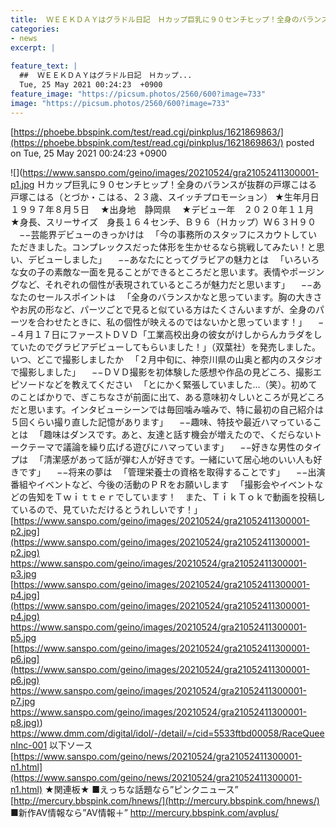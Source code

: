 ```yaml
---
title:  ＷＥＥＫＤＡＹはグラドル日記　Ｈカップ巨乳に９０センチヒップ！全身のバランスが抜群『戸塚こはる』 	
categories:
- news
excerpt: |
  
feature_text: |
  ##  ＷＥＥＫＤＡＹはグラドル日記　Ｈカップ...
  Tue, 25 May 2021 00:24:23  +0900
feature_image: "https://picsum.photos/2560/600?image=733"
image: "https://picsum.photos/2560/600?image=733"
---
```


[https://phoebe.bbspink.com/test/read.cgi/pinkplus/1621869863/](https://phoebe.bbspink.com/test/read.cgi/pinkplus/1621869863/)
posted on Tue, 25 May 2021 00:24:23  +0900

<!--more-->

![](https://www.sanspo.com/geino/images/20210524/gra21052411300001-p1.jpg Ｈカップ巨乳に９０センチヒップ！全身のバランスが抜群の戸塚こはる 戸塚こはる（とづか・こはる、２３歳、スイッチプロモーション） ★生年月日　１９９７年８月５日　 ★出身地　静岡県　 ★デビュー年　２０２０年１１月　 ★身長、スリーサイズ　身長１６４センチ、Ｂ９６（Ｈカップ）Ｗ６３Ｈ９０ 　−−芸能界デビューのきっかけは 　「今の事務所のスタッフにスカウトしていただきました。コンプレックスだった体形を生かせるなら挑戦してみたい！と思い、デビューしました」 　−−あなたにとってグラビアの魅力とは 　「いろいろな女の子の素敵な一面を見ることができるところだと思います。表情やポージングなど、それぞれの個性が表現されているところが魅力だと思います」 　−−あなたのセールスポイントは 　「全身のバランスかなと思っています。胸の大きさやお尻の形など、パーツごとで見ると似ている方はたくさんいますが、全身のパーツを合わせたときに、私の個性が映えるのではないかと思っています！」 　−−４月１７日にファーストＤＶＤ「工業高校出身の彼女がけしからんカラダをしていたのでグラビアデビューしてもらいました！」（双葉社）を発売しました。いつ、どこで撮影しましたか 　「２月中旬に、神奈川県の山奥と都内のスタジオで撮影しました」 　−−ＤＶＤ撮影を初体験した感想や作品の見どころ、撮影エピソードなどを教えてください 　「とにかく緊張していました…（笑）。初めてのことばかりで、ぎこちなさが前面に出て、ある意味初々しいところが見どころだと思います。インタビューシーンでは毎回噛み噛みで、特に最初の自己紹介は５回くらい撮り直した記憶があります」 　−−趣味、特技や最近ハマっていることは 　「趣味はダンスです。あと、友達と話す機会が増えたので、くだらないトークテーマで議論を繰り広げる遊びにハマっています」 　−−好きな男性のタイプは 　「清潔感があって話が弾む人が好きです。一緒にいて居心地のいい人も好きです」 　−−将来の夢は 　「管理栄養士の資格を取得することです」 　−−出演番組やイベントなど、今後の活動のＰＲをお願いします 　「撮影会やイベントなどの告知をＴｗｉｔｔｅｒでしています！　また、ＴｉｋＴｏｋで動画を投稿しているので、見ていただけるとうれしいです！」 [https://www.sanspo.com/geino/images/20210524/gra21052411300001-p2.jpg](https://www.sanspo.com/geino/images/20210524/gra21052411300001-p2.jpg) https://www.sanspo.com/geino/images/20210524/gra21052411300001-p3.jpg [https://www.sanspo.com/geino/images/20210524/gra21052411300001-p4.jpg](https://www.sanspo.com/geino/images/20210524/gra21052411300001-p4.jpg) https://www.sanspo.com/geino/images/20210524/gra21052411300001-p5.jpg [https://www.sanspo.com/geino/images/20210524/gra21052411300001-p6.jpg](https://www.sanspo.com/geino/images/20210524/gra21052411300001-p6.jpg) https://www.sanspo.com/geino/images/20210524/gra21052411300001-p7.jpg [https://www.sanspo.com/geino/images/20210524/gra21052411300001-p8.jpg)](https://www.sanspo.com/geino/images/20210524/gra21052411300001-p8.jpg)) https://www.dmm.com/digital/idol/-/detail/=/cid=5533ftbd00058/RaceQueenInc-001 以下ソース [https://www.sanspo.com/geino/news/20210524/gra21052411300001-n1.html](https://www.sanspo.com/geino/news/20210524/gra21052411300001-n1.html) ★関連板★ ■えっちな話題なら”ピンクニュース” [http://mercury.bbspink.com/hnews/](http://mercury.bbspink.com/hnews/) ■新作AV情報なら”AV情報＋” http://mercury.bbspink.com/avplus/
